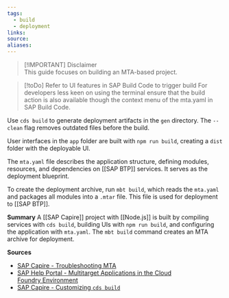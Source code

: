 ```yaml
---
tags:
  - build
  - deployment
links:
source:
aliases:
---
```

> [!IMPORTANT] Disclaimer  
> This guide focuses on building an MTA-based project.

> [!toDo] Refer to UI features in SAP Build Code to trigger build
> For developers less keen on using the terminal ensure that the build action is also available though the context menu of the mta.yaml in SAP Build Code.

Use `cds build` to generate deployment artifacts in the `gen` directory. The `--clean` flag removes outdated files before the build.

User interfaces in the `app` folder are built with `npm run build`, creating a `dist` folder with the deployable UI.

The `mta.yaml` file describes the application structure, defining modules, resources, and dependencies on [[SAP BTP]] services. It serves as the deployment blueprint.

To create the deployment archive, run `mbt build`, which reads the `mta.yaml` and packages all modules into a `.mtar` file. This file is used for deployment to [[SAP BTP]].

**Summary**
A [[SAP Capire]] project with [[Node.js]] is built by compiling services with `cds build`, building UIs with `npm run build`, and configuring the application with `mta.yaml`. The `mbt build` command creates an MTA archive for deployment.

**Sources**
- [SAP Capire - Troubleshooting MTA](https://cap.cloud.sap/docs/get-started/troubleshooting#mta)
- [SAP Help Portal - Multitarget Applications in the Cloud Foundry Environment](https://help.sap.com/docs/btp/sap-business-technology-platform/multitarget-applications-in-cloud-foundry-environment?locale=en-US)
- [SAP Capire - Customizing `cds build`](https://cap.cloud.sap/docs/guides/deployment/custom-builds#customizing-cds-build)